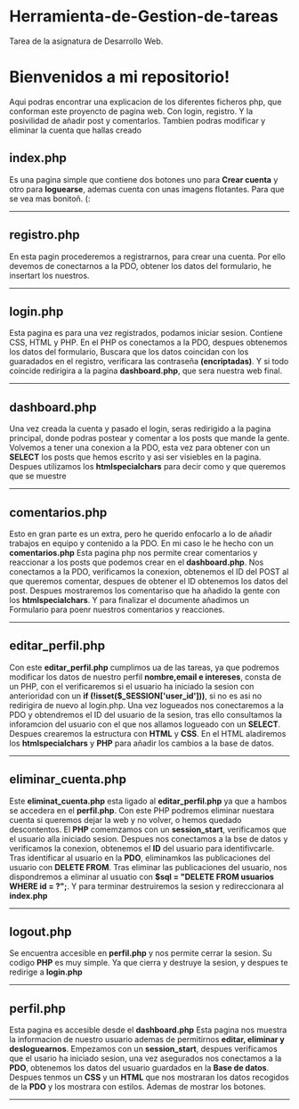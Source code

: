 # Herramienta-de-Gestion-de-tareas
Tarea de la asignatura de Desarrollo Web.
# Bienvenidos a mi repositorio!
Aqui podras encontrar una explicacion de los diferentes ficheros php, que conforman este proyencto de pagina web.
Con login, registro. Y la posivilidad de añadir post y comentarlos. Tambien podras modificar y eliminar la cuenta 
que hallas creado

## index.php

Es una pagina simple que contiene dos botones uno para **Crear cuenta** y otro para **loguearse**, ademas cuenta con unas imagens flotantes.
Para que se vea mas bonitoñ. (:

------
## registro.php

En esta pagin procederemos a registrarnos, para crear una cuenta. Por ello devemos de conectarnos a la PDO, obtener los datos del formulario, he insertart
los nuestros.

------

## login.php

Esta pagina es para una vez registrados, podamos iniciar sesion. Contiene CSS, HTML y PHP. En el PHP os conectamos a la PDO, despues obtenemos los datos
del formulario, Buscara que los datos coincidan con los guaradados en el registro, verificara las contraseña **(encriptadas)**. Y si todo coincide
redirigira a la pagina **dashboard.php**, que sera nuestra web final.

------

## dashboard.php

Una vez creada la cuenta y pasado el login, seras redirigido a la pagina principal, donde podras postear y comentar a los posts que mande la gente. Volvemos a tener una conexion a la PDO, esta vez para obtener con un **SELECT** los posts que hemos escrito y asi ser visiebles en la pagina.  Despues utilizamos los **htmlspecialchars** para decir como y que queremos que se muestre

------

## comentarios.php

Esto en gran parte es un extra, pero he querido enfocarlo a lo de añadir trabajos en equipo y contenido a la PDO. En mi caso le he hecho con un **comentarios.php** Esta pagina php nos permite crear comentarios y reaccionar a los posts que podemos crear en el **dashboard.php**.
Nos conectamos a la PDO, verificamos la conexion, obtenemos el ID del POST al que queremos comentar, despues de obtener el ID obtenemos los datos del
post. Despues mostraremos los comentariso que ha añadido la gente con los **htmlspecialchars**. Y para finalizar el documente añadimos un Formulario para poenr nuestros comentarios y reacciones.

------

## editar_perfil.php

Con este **editar_perfil.php** cumplimos ua de las tareas, ya que podremos modificar los datos de nuestro perfil **nombre,email e intereses**, consta de un PHP, con el verificaremos si el usuario ha iniciado la sesion con anterioridad con un **if (!isset($_SESSION['user_id']))**, si no es asi no redirigira de nuevo al login.php. Una vez logueados nos conectaremos a la PDO y obtendremos el ID del usuario de la sesion, tras ello consultamos la inforamcion  del usuario con el que nos allamos logueado con un **SELECT**. Despues crearemos la estructura con **HTML** y **CSS**. En el HTML aladiremos los **htmlspecialchars** y **PHP** para añadir los cambios a la base de datos.

------

## eliminar_cuenta.php

Este **eliminat_cuenta.php** esta ligado al **editar_perfil.php** ya que a hambos se accedera en el **perfil.php**. Con este PHP podremos eliminar nuestara cuenta si queremos dejar la web y no volver, o hemos quedado descontentos. El **PHP** comemzamos con un **session_start**, verificamos que el usuario alla iniciado sesion. Despues nos conectamos a la bse de datos y verificamos la conexion, obtenemos el **ID** del usuario para identifivcarle. Tras identificar al usuario en la **PDO**, eliminamkos las publicaciones del usuario con **DELETE FROM**. Tras eliminar las publicaciones del usuario, nos dispondremos a eliminar al usuatio con **$sql = "DELETE FROM usuarios WHERE id = ?";**. Y para terminar destruiremos la sesion y redireccionara al **index.php**

------

## logout.php

Se encuentra accesible en **perfil.php** y nos permite cerrar la sesion. Su codigo **PHP** es muy simple. Ya que cierra y destruye la sesion, y despues te redirige a **login.php**

------
## perfil.php

Esta pagina es accesible desde el **dashboard.php** Esta pagina nos muestra la informacion de nuestro usuario ademas de permitirnos **editar, eliminar y desloguearnos**. Empezamos con un **session_start**, despues verificamos que el usario ha iniciado sesion, una vez asegurados nos conectamos a la **PDO**,
obtenemos los datos del usuario guardados en la **Base de datos**. Despues tenmos un **CSS** y un **HTML** que nos mostraran los datos recogidos de la **PDO** y los mostrara con estilos. Ademas de mostrar los botones.

------



